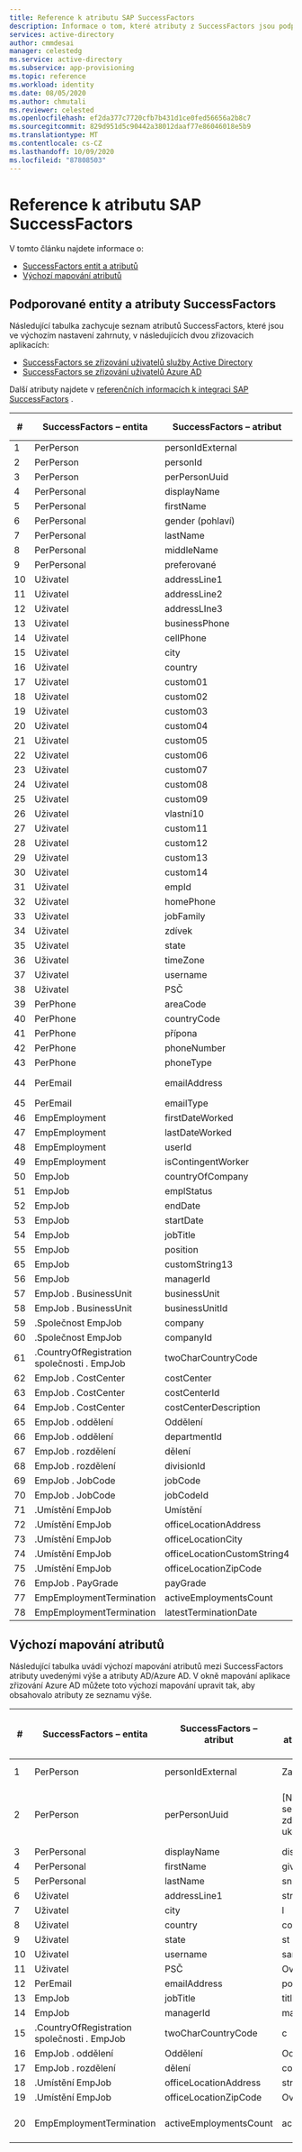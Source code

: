 ```yaml
---
title: Reference k atributu SAP SuccessFactors
description: Informace o tom, které atributy z SuccessFactors jsou podporované SuccessFactors zřizováním na základě lidských zdrojů
services: active-directory
author: cmmdesai
manager: celestedg
ms.service: active-directory
ms.subservice: app-provisioning
ms.topic: reference
ms.workload: identity
ms.date: 08/05/2020
ms.author: chmutali
ms.reviewer: celested
ms.openlocfilehash: ef2da377c7720cfb7b431d1ce0fed56656a2b8c7
ms.sourcegitcommit: 829d951d5c90442a38012daaf77e86046018e5b9
ms.translationtype: MT
ms.contentlocale: cs-CZ
ms.lasthandoff: 10/09/2020
ms.locfileid: "87808503"
---
```

# <a name="sap-successfactors-attribute-reference"></a>Reference k atributu SAP SuccessFactors

V tomto článku najdete informace o:

- [SuccessFactors entit a atributů](#supported-successfactors-entities-and-attributes)
- [Výchozí mapování atributů](#default-attribute-mapping)

## <a name="supported-successfactors-entities-and-attributes"></a>Podporované entity a atributy SuccessFactors

Následující tabulka zachycuje seznam atributů SuccessFactors, které jsou ve výchozím nastavení zahrnuty, v následujících dvou zřizovacích aplikacích:

- [SuccessFactors se zřizování uživatelů služby Active Directory](../saas-apps/sap-successfactors-inbound-provisioning-tutorial.md)
- [SuccessFactors se zřizování uživatelů Azure AD](../saas-apps/sap-successfactors-inbound-provisioning-cloud-only-tutorial.md)

Další atributy najdete v [referenčních informacích k integraci SAP SuccessFactors](./sap-successfactors-integration-reference.md#retrieving-additional-attributes) . 

| \# | SuccessFactors – entita                  | SuccessFactors – atribut     | Typ operace |
|----|----------------------------------------|------------------------------|----------------|
| 1  | PerPerson                              | personIdExternal             | Číst           |
| 2  | PerPerson                              | personId                     | Číst           |
| 3  | PerPerson                              | perPersonUuid                | Číst           |
| 4  | PerPersonal                            | displayName                  | Číst           |
| 5  | PerPersonal                            | firstName                    | Číst           |
| 6  | PerPersonal                            | gender (pohlaví)                       | Číst           |
| 7  | PerPersonal                            | lastName                     | Číst           |
| 8  | PerPersonal                            | middleName                   | Číst           |
| 9  | PerPersonal                            | preferované                | Číst           |
| 10 | Uživatel                                   | addressLine1                 | Číst           |
| 11 | Uživatel                                   | addressLine2                 | Číst           |
| 12 | Uživatel                                   | addressLIne3                 | Číst           |
| 13 | Uživatel                                   | businessPhone                | Číst           |
| 14 | Uživatel                                   | cellPhone                    | Číst           |
| 15 | Uživatel                                   | city                         | Číst           |
| 16 | Uživatel                                   | country                      | Číst           |
| 17 | Uživatel                                   | custom01                     | Číst           |
| 18 | Uživatel                                   | custom02                     | Číst           |
| 19 | Uživatel                                   | custom03                     | Číst           |
| 20 | Uživatel                                   | custom04                     | Číst           |
| 21 | Uživatel                                   | custom05                     | Číst           |
| 22 | Uživatel                                   | custom06                     | Číst           |
| 23 | Uživatel                                   | custom07                     | Číst           |
| 24 | Uživatel                                   | custom08                     | Číst           |
| 25 | Uživatel                                   | custom09                     | Číst           |
| 26 | Uživatel                                   | vlastní10                     | Číst           |
| 27 | Uživatel                                   | custom11                     | Číst           |
| 28 | Uživatel                                   | custom12                     | Číst           |
| 29 | Uživatel                                   | custom13                     | Číst           |
| 30 | Uživatel                                   | custom14                     | Číst           |
| 31 | Uživatel                                   | empId                        | Číst           |
| 32 | Uživatel                                   | homePhone                    | Číst           |
| 33 | Uživatel                                   | jobFamily                    | Číst           |
| 34 | Uživatel                                   | zdívek                     | Číst           |
| 35 | Uživatel                                   | state                        | Číst           |
| 36 | Uživatel                                   | timeZone                     | Číst           |
| 37 | Uživatel                                   | username                     | Číst           |
| 38 | Uživatel                                   | PSČ                      | Číst           |
| 39 | PerPhone                               | areaCode                     | Číst           |
| 40 | PerPhone                               | countryCode                  | Číst           |
| 41 | PerPhone                               | přípona                    | Číst           |
| 42 | PerPhone                               | phoneNumber                  | Číst           |
| 43 | PerPhone                               | phoneType                    | Číst           |
| 44 | PerEmail                               | emailAddress                 | Čtení, zápis    |
| 45 | PerEmail                               | emailType                    | Číst           |
| 46 | EmpEmployment                          | firstDateWorked              | Číst           |
| 47 | EmpEmployment                          | lastDateWorked               | Číst           |
| 48 | EmpEmployment                          | userId                       | Číst           |
| 49 | EmpEmployment                          | isContingentWorker           | Číst           |
| 50 | EmpJob                                 | countryOfCompany             | Číst           |
| 51 | EmpJob                                 | emplStatus                   | Číst           |
| 52 | EmpJob                                 | endDate                      | Číst           |
| 53 | EmpJob                                 | startDate                    | Číst           |
| 54 | EmpJob                                 | jobTitle                     | Číst           |
| 55 | EmpJob                                 | position                     | Číst           |
| 65 | EmpJob                                 | customString13               | Číst           |
| 56 | EmpJob                                 | managerId                    | Číst           |
| 57 | EmpJob \. BusinessUnit                   | businessUnit                 | Číst           |
| 58 | EmpJob \. BusinessUnit                   | businessUnitId               | Číst           |
| 59 | \.Společnost EmpJob                        | company                      | Číst           |
| 60 | \.Společnost EmpJob                        | companyId                    | Číst           |
| 61 | \.CountryOfRegistration společnosti \. EmpJob | twoCharCountryCode           | Číst           |
| 62 | EmpJob \. CostCenter                     | costCenter                   | Číst           |
| 63 | EmpJob \. CostCenter                     | costCenterId                 | Číst           |
| 64 | EmpJob \. CostCenter                     | costCenterDescription        | Číst           |
| 65 | EmpJob \. oddělení                     | Oddělení                   | Číst           |
| 66 | EmpJob \. oddělení                     | departmentId                 | Číst           |
| 67 | EmpJob \. rozdělení                       | dělení                     | Číst           |
| 68 | EmpJob \. rozdělení                       | divisionId                   | Číst           |
| 69 | EmpJob \. JobCode                        | jobCode                      | Číst           |
| 70 | EmpJob \. JobCode                        | jobCodeId                    | Číst           |
| 71 | \.Umístění EmpJob                       | Umístění                 | Číst           |
| 72 | \.Umístění EmpJob                       | officeLocationAddress        | Číst           |
| 73 | \.Umístění EmpJob                       | officeLocationCity           | Číst           |
| 74 | \.Umístění EmpJob                       | officeLocationCustomString4  | Číst           |
| 75 | \.Umístění EmpJob                       | officeLocationZipCode        | Číst           |
| 76 | EmpJob \. PayGrade                       | payGrade                     | Číst           |
| 77 | EmpEmploymentTermination               | activeEmploymentsCount       | Číst           |
| 78 | EmpEmploymentTermination               | latestTerminationDate        | Číst           |

## <a name="default-attribute-mapping"></a>Výchozí mapování atributů

Následující tabulka uvádí výchozí mapování atributů mezi SuccessFactors atributy uvedenými výše a atributy AD/Azure AD. V okně mapování aplikace zřizování Azure AD můžete toto výchozí mapování upravit tak, aby obsahovalo atributy ze seznamu výše. 

| \# | SuccessFactors – entita                  | SuccessFactors – atribut | Výchozí mapování atributů AD nebo Azure AD   | Zpracování přeznačení                                                                            |
|----|----------------------------------------|--------------------------|-----------------------------------------|----------------------------------------------------------------------------------------------|
| 1  | PerPerson                              | personIdExternal         | Zaměstnance                              | Použito jako shodný atribut                                                                   |
| 2  | PerPerson                              | perPersonUuid            | \[Nenamapováno se \- používá jako zdrojové ukotvení.\] | Při počáteční synchronizaci propojuje služba zřizování personUuid existující objectGuid\..  |
| 3  | PerPersonal                            | displayName              | displayName                             | Není k dispozici                                                                                           |
| 4  | PerPersonal                            | firstName                | givenName                               | Není k dispozici                                                                                           |
| 5  | PerPersonal                            | lastName                 | sn                                      | Není k dispozici                                                                                           |
| 6  | Uživatel                                   | addressLine1             | streetAddress                           | Není k dispozici                                                                                           |
| 7  | Uživatel                                   | city                     | l                                       | Není k dispozici                                                                                           |
| 8  | Uživatel                                   | country                  | co                                      | Není k dispozici                                                                                           |
| 9  | Uživatel                                   | state                    | st                                      | Není k dispozici                                                                                           |
| 10 | Uživatel                                   | username                 | samAccountName                          | Není k dispozici                                                                                           |
| 11 | Uživatel                                   | PSČ                  | Ovládacím                              | Není k dispozici                                                                                           |
| 12 | PerEmail                               | emailAddress             | pošta                                    | Není k dispozici                                                                                           |
| 13 | EmpJob                                 | jobTitle                 | title                                   | Není k dispozici                                                                                           |
| 14 | EmpJob                                 | managerId                | manager                                 | Není k dispozici                                                                                           |
| 15 | \.CountryOfRegistration společnosti \. EmpJob | twoCharCountryCode       | c                                       | Není k dispozici                                                                                           |
| 16 | EmpJob \. oddělení                     | Oddělení               | Oddělení                              | Není k dispozici                                                                                           |
| 17 | EmpJob \. rozdělení                       | dělení                 | company                                 | Není k dispozici                                                                                           |
| 18 | \.Umístění EmpJob                       | officeLocationAddress    | streetAddress                           | Není k dispozici                                                                                           |
| 19 | \.Umístění EmpJob                       | officeLocationZipCode    | Ovládacím                              | Není k dispozici                                                                                           |
| 20 | EmpEmploymentTermination               | activeEmploymentsCount   | accountEnabled                          | Pokud activeEmploymentsCount = 0, zakažte Account\..                                           |
